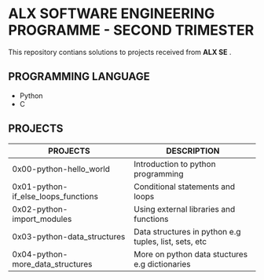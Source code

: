# ALX SOFTWARE ENGINEERING PROGRAMME - SECOND TRIMESTER
This repository contians solutions to projects received from **ALX SE** .
## PROGRAMMING LANGUAGE
- Python
- C

## PROJECTS

|	 **PROJECTS**			| 		**DESCRIPTION** 			|
| -------------------------------	| 		--------------- 			|
| 0x00-python-hello_world		|	Introduction to python programming		|
| 0x01-python-if_else_loops_functions	|	Conditional statements and loops		|
| 0x02-python-import_modules		|	Using external libraries and functions		|
| 0x03-python-data_structures		| Data structures in python e.g tuples, list, sets, etc	|
| 0x04-python-more_data_structures	| 	More on python data stuctures e.g dictionaries	|
